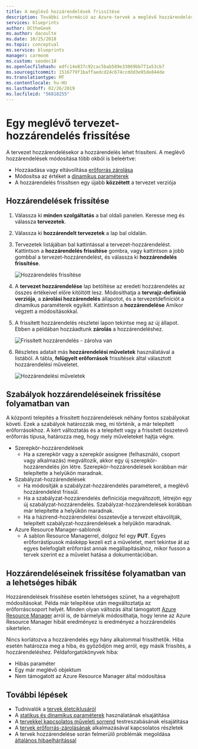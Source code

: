 ```yaml
---
title: A meglévő hozzárendelések frissítése
description: További információ az Azure-tervek a meglévő hozzárendelések módosítása a mechanizmust.
services: blueprints
author: DCtheGeek
ms.author: dacoulte
ms.date: 10/25/2018
ms.topic: conceptual
ms.service: blueprints
manager: carmonm
ms.custom: seodec18
ms.openlocfilehash: edfc14e837c92cac5bab589e33069bb771a53cb7
ms.sourcegitcommit: 1516779f1baffaedcd24c674ccddd3e95de844de
ms.translationtype: MT
ms.contentlocale: hu-HU
ms.lasthandoff: 02/26/2019
ms.locfileid: "56818255"
---
```

# <a name="how-to-update-an-existing-blueprint-assignment"></a>Egy meglévő tervezet-hozzárendelés frissítése

A tervezet hozzárendelésekor a hozzárendelés lehet frissíteni. A meglévő hozzárendelések módosítása több okból is beleértve:

- Hozzáadása vagy eltávolítása [erőforrás zárolása](../concepts/resource-locking.md)
- Módosítsa az értéket a [dinamikus paraméterek](../concepts/parameters.md#dynamic-parameters)
- A hozzárendelés frissítsen egy újabb **közzétett** a tervezet verziója

## <a name="updating-assignments"></a>Hozzárendelések frissítése

1. Válassza ki **minden szolgáltatás** a bal oldali panelen. Keresse meg és válassza **tervezetek**.

1. Válassza ki **hozzárendelt tervezetek** a lap bal oldalán.

1. Tervezetek listájában bal kattintással a tervezet-hozzárendelést. Kattintson a **hozzárendelés frissítése** gombra, vagy kattintson a jobb gombbal a tervezet-hozzárendelést, és válassza ki **hozzárendelés frissítése**.

   ![Hozzárendelés frissítése](../media/update-existing-assignments/update-assignment.png)

1. A **tervezet hozzárendelése** lap betöltése az eredeti hozzárendelés az összes értékeivel előre kitöltött lesz. Módosíthatja a **tervrajz-definíció verziója**, a **zárolási hozzárendelés** állapotot, és a tervezetdefiníciót a dinamikus paraméterek egyikét. Kattintson a **hozzárendelése** Amikor végzett a módosításokkal.

1. A frissített hozzárendelés részletei lapon tekintse meg az új állapot. Ebben a példában hozzáadtunk **zárolás** a hozzárendeléshez.

   ![Frissített hozzárendelés - zárolva van](../media/update-existing-assignments/updated-assignment.png)

1. Részletes adatait más **hozzárendelési műveletek** használatával a listából. A tábla, **felügyelt erőforrások** frissítések által választott hozzárendelési műveletet.

   ![Hozzárendelési műveletek](../media/update-existing-assignments/assignment-operations.png)

## <a name="rules-for-updating-assignments"></a>Szabályok hozzárendeléseinek frissítése folyamatban van

A központi telepítés a frissített hozzárendelések néhány fontos szabályokat követi. Ezek a szabályok határozzák meg, mi történik, a már telepített erőforrásokhoz. A kért változtatás és a telepített vagy a frissített összetevő erőforrás típusa, határozza meg, hogy mely műveleteket hajtja végre.

- Szerepkör-hozzárendelések
  - Ha a szerepkör vagy a szerepkör assignee (felhasználó, csoport vagy alkalmazás) megváltozik, akkor egy új szerepkör-hozzárendelés jön létre. Szerepkör-hozzárendelések korábban már telepítette a helyükön maradnak.
- Szabályzat-hozzárendelések
  - Ha módosítják a szabályzat-hozzárendelés paramétereit, a meglévő hozzárendelést frissül.
  - Ha a szabályzat-hozzárendelés definíciója megváltozott, létrejön egy új szabályzat-hozzárendelés. Szabályzat-hozzárendelések korábban már telepítette a helyükön maradnak.
  - Ha a házirend-hozzárendelési összetevője a tervezet eltávolítják, telepített szabályzat-hozzárendelések a helyükön maradnak.
- Azure Resource Manager-sablonok
  - A sablon Resource Managerrel, dolgoz fel egy **PUT**. Egyes erőforrástípusok másképp kezeli ezt a műveletet, mert tekintse át az egyes belefoglalt erőforrást annak megállapításához, mikor fusson a tervek szerint ez a művelet hatása a dokumentációban.

## <a name="possible-errors-on-updating-assignments"></a>Hozzárendeléseinek frissítése folyamatban van a lehetséges hibák

Hozzárendelések frissítése esetén lehetséges szünet, ha a végrehajtott módosításokat. Példa már telepítése után megváltoztatja az erőforráscsoport helyét. Minden olyan változás által támogatott [Azure Resource Manager](../../../azure-resource-manager/resource-group-overview.md) arról is, de bármelyik módosíthatja, hogy lenne az Azure Resource Manager hibát eredményez is eredményez a hozzárendelés sikertelen.

Nincs korlátozva a hozzárendelés egy hány alkalommal frissíthetők. Hiba esetén határozza meg a hiba, és győződjön meg arról, egy másik frissítés, a hozzárendeléshez.  Példaforgatókönyvek hiba:

- Hibás paraméter
- Egy már meglévő objektum
- Nem támogatott az Azure Resource Manager által módosítása

## <a name="next-steps"></a>További lépések

- Tudnivalók a [tervek életciklusáról](../concepts/lifecycle.md)
- A [statikus és dinamikus paraméterek](../concepts/parameters.md) használatának elsajátítása
- A [tervekkel kapcsolatos műveleti sorrend](../concepts/sequencing-order.md) testreszabásának elsajátítása
- A [tervek erőforrás-zárolásának](../concepts/resource-locking.md) alkalmazásával kapcsolatos részletek
- A tervek hozzárendelése során felmerülő problémák megoldása [általános hibaelhárítással](../troubleshoot/general.md)